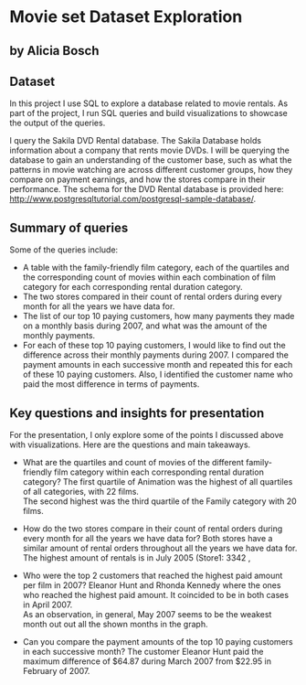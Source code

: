 # Movie set Dataset Exploration
## by Alicia Bosch

## Dataset

In this project I use SQL to explore a database related to movie rentals. As part of the project, I run SQL queries and build visualizations to showcase the output of the queries.

I query the Sakila DVD Rental database. The Sakila Database holds information about a company that rents movie DVDs. I will be querying the database to gain an understanding of the customer base, such as what the patterns in movie watching are across different customer groups, how they compare on payment earnings, and how the stores compare in their performance. The schema for the DVD Rental database is provided here: http://www.postgresqltutorial.com/postgresql-sample-database/.


## Summary of queries

Some of the queries include:

- A table with the family-friendly film category, each of the quartiles and the corresponding count of movies within each combination of film category for each corresponding rental duration category.
- The two stores compared in their count of rental orders during every month for all the years we have data for.
- The list of our top 10 paying customers, how many payments they made on a monthly basis during 2007, and what was the amount of the monthly payments.
- For each of these top 10 paying customers, I would like to find out the difference across their monthly payments during 2007.
I compared the payment amounts in each successive month and repeated this for each of these 10 paying customers.
Also, I identified the customer name who paid the most difference in terms of payments.


## Key questions and insights for presentation

For the presentation, I only explore some of the points I discussed above with visualizations. Here are the questions and main takeaways.

- What are the quartiles and count of movies of the different family-friendly film category within each corresponding rental duration category?
The first quartile of Animation was the highest of all quartiles of all categories, with 22 films.  
The second highest was the third quartile of the Family category with 20 films.

- How do the two stores compare in their count of rental orders during every month for all the years we have data for?
Both stores have a similar amount of rental orders throughout all the years we have data for.
The highest amount of rentals is in July 2005 (Store1: 3342 ,

- Who were the top 2 customers that reached the highest paid amount per film in 2007?
Eleanor Hunt and Rhonda Kennedy where the ones who reached the highest paid amount. It coincided to be in both cases in April 2007.  
As an observation, in general, May 2007 seems to be the weakest month out out all the shown months in the graph.  

- Can you compare the payment amounts of the top 10 paying customers in each successive month?
The customer Eleanor Hunt paid the maximum difference of $64.87 during March 2007 from $22.95 in February of 2007.
